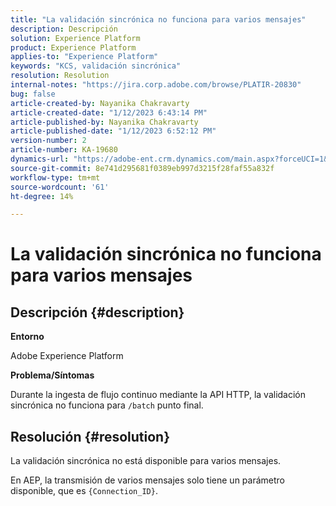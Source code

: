 ```yaml
---
title: "La validación sincrónica no funciona para varios mensajes"
description: Descripción
solution: Experience Platform
product: Experience Platform
applies-to: "Experience Platform"
keywords: "KCS, validación sincrónica"
resolution: Resolution
internal-notes: "https://jira.corp.adobe.com/browse/PLATIR-20830"
bug: false
article-created-by: Nayanika Chakravarty
article-created-date: "1/12/2023 6:43:14 PM"
article-published-by: Nayanika Chakravarty
article-published-date: "1/12/2023 6:52:12 PM"
version-number: 2
article-number: KA-19680
dynamics-url: "https://adobe-ent.crm.dynamics.com/main.aspx?forceUCI=1&pagetype=entityrecord&etn=knowledgearticle&id=f7d460f5-a892-ed11-aad1-6045bd006c82"
source-git-commit: 8e741d295681f0389eb997d3215f28faf55a832f
workflow-type: tm+mt
source-wordcount: '61'
ht-degree: 14%

---
```


# La validación sincrónica no funciona para varios mensajes

## Descripción {#description}


<b>Entorno</b>

Adobe Experience Platform

<b>Problema/Síntomas</b>

Durante la ingesta de flujo continuo mediante la API HTTP, la validación sincrónica no funciona para `/batch` punto final.


## Resolución {#resolution}


La validación sincrónica no está disponible para varios mensajes.

En AEP, la transmisión de varios mensajes solo tiene un parámetro disponible, que es `{Connection_ID}`.
